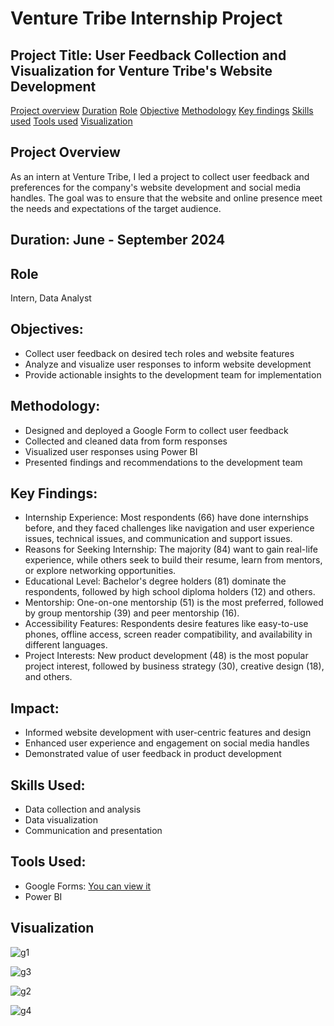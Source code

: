 # Venture Tribe Internship Project

## Project Title: User Feedback Collection and Visualization for Venture Tribe's Website Development
[Project overview](#project-overview)
[Duration](#duration)
[Role](#role)
[Objective](#object)
[Methodology](#methodology)
[Key findings](#key-findings)
[Skills used](#skills-used)
[Tools used](#tools-used)
[Visualization](#visualization)

## Project Overview
As an intern at Venture Tribe, I led a project to collect user feedback and preferences for the company's website development and social media handles. The goal was to ensure that the website and online presence meet the needs and expectations of the target audience.

## Duration: June - September 2024

## Role
Intern, Data Analyst


## Objectives:
- Collect user feedback on desired tech roles and website features
- Analyze and visualize user responses to inform website development
- Provide actionable insights to the development team for implementation
  
## Methodology:
- Designed and deployed a Google Form to collect user feedback
- Collected and cleaned data from form responses
- Visualized user responses using Power BI 
- Presented findings and recommendations to the development team
  
## Key Findings:
- Internship Experience: Most respondents (66) have done internships before, and they faced challenges like navigation and user experience issues, technical issues, and communication and support issues.
- Reasons for Seeking Internship: The majority (84) want to gain real-life experience, while others seek to build their resume, learn from mentors, or explore networking opportunities.
- Educational Level: Bachelor's degree holders (81) dominate the respondents, followed by high school diploma holders (12) and others.
- Mentorship: One-on-one mentorship (51) is the most preferred, followed by group mentorship (39) and peer mentorship (16).
- Accessibility Features: Respondents desire features like easy-to-use phones, offline access, screen reader compatibility, and availability in different languages.
- Project Interests: New product development (48) is the most popular project interest, followed by business strategy (30), creative design (18), and others.

## Impact:
- Informed website development with user-centric features and design
- Enhanced user experience and engagement on social media handles
- Demonstrated value of user feedback in product development

## Skills Used:
- Data collection and analysis
- Data visualization
- Communication and presentation
  
## Tools Used:
- Google Forms: [You can view it](https://docs.google.com/forms/d/e/1FAIpQLSd3Ved48rapUbfB_YVX1G8eK9bEmVsaCwuEp_-IDAd0AHXy4g/viewform?usp=sf_link)
- Power BI

## Visualization

![g1](https://github.com/user-attachments/assets/b5c5899f-f25e-4981-bbb7-1f9ec33ffc0f)

![g3](https://github.com/user-attachments/assets/9fb1b8e2-dfdd-44a9-a1ec-9bde8f4f2c85)

![g2](https://github.com/user-attachments/assets/31eb7166-2f2e-4c9d-a9e2-d8d650f7ae6b)

![g4](https://github.com/user-attachments/assets/b3690fe9-8a22-43e6-8a07-30de9741e428)





